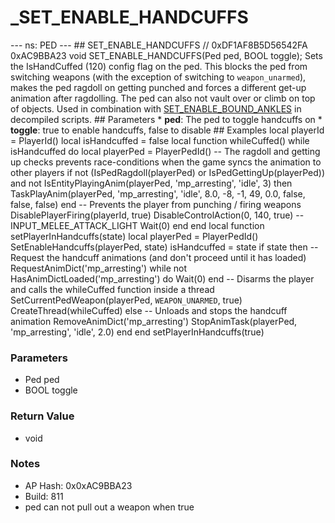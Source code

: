 # _SET_ENABLE_HANDCUFFS

--- ns: PED --- ## SET_ENABLE_HANDCUFFS  // 0xDF1AF8B5D56542FA 0xAC9BBA23 void SET_ENABLE_HANDCUFFS(Ped ped, BOOL toggle);  Sets the IsHandCuffed (120) config flag on the ped. This blocks the ped from switching weapons (with the exception of switching to `weapon_unarmed`), makes the ped ragdoll on getting punched and forces a different get-up animation after ragdolling. The ped can also not vault over or climb on top of objects.  Used in combination with [SET_ENABLE_BOUND_ANKLES](#_0xC52E0F855C58FC2E) in decompiled scripts.  ## Parameters * **ped**: The ped to toggle handcuffs on * **toggle**: true to enable handcuffs, false to disable  ## Examples local playerId = PlayerId() local isHandcuffed = false  local function whileCuffed() while isHandcuffed do local playerPed = PlayerPedId() -- The ragdoll and getting up checks prevents race-conditions when the game syncs the animation to other players if not (IsPedRagdoll(playerPed) or IsPedGettingUp(playerPed)) and not IsEntityPlayingAnim(playerPed, 'mp_arresting', 'idle', 3) then TaskPlayAnim(playerPed, 'mp_arresting', 'idle', 8.0, -8, -1, 49, 0.0, false, false, false) end  -- Prevents the player from punching / firing weapons DisablePlayerFiring(playerId, true) DisableControlAction(0, 140, true) -- INPUT_MELEE_ATTACK_LIGHT  Wait(0) end end  local function setPlayerInHandcuffs(state) local playerPed = PlayerPedId() SetEnableHandcuffs(playerPed, state) isHandcuffed = state  if state then -- Request the handcuff animations (and don't proceed until it has loaded) RequestAnimDict('mp_arresting') while not HasAnimDictLoaded('mp_arresting') do Wait(0) end  -- Disarms the player and calls the whileCuffed function inside a thread SetCurrentPedWeapon(playerPed, `WEAPON_UNARMED`, true) CreateThread(whileCuffed) else -- Unloads and stops the handcuff animation RemoveAnimDict('mp_arresting') StopAnimTask(playerPed, 'mp_arresting', 'idle', 2.0) end end  setPlayerInHandcuffs(true)

### Parameters
* Ped ped
* BOOL toggle

### Return Value
* void

### Notes
* AP Hash: 0x0xAC9BBA23
* Build: 811
* ped can not pull out a weapon when true

